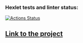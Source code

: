 ### Hexlet tests and linter status:
[![Actions Status](https://github.com/bril95/layout-designer-project-56/actions/workflows/hexlet-check.yml/badge.svg)](https://github.com/bril95/layout-designer-project-56/actions)

## [Link to the project](https://layout-designer-project-56.surge.sh)